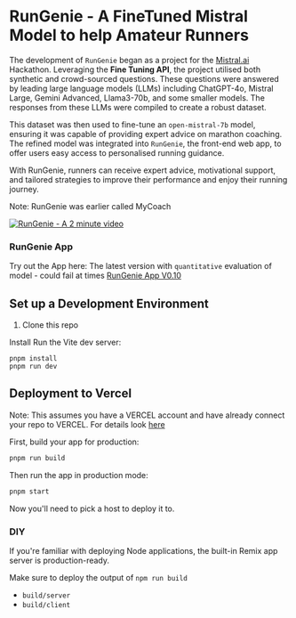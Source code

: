 # RunGenie - A FineTuned Mistral Model to help Amateur Runners

The development of `RunGenie` began as a project for the [Mistral.ai](https://mistral.ai/) Hackathon. Leveraging the **Fine Tuning API**, the project utilised both synthetic and crowd-sourced questions. These questions were answered by leading large language models (LLMs) including ChatGPT-4o, Mistral Large, Gemini Advanced, Llama3-70b, and some smaller models. The responses from these LLMs were compiled to create a robust dataset.

This dataset was then used to fine-tune an `open-mistral-7b` model, ensuring it was capable of providing expert advice on marathon coaching. The refined model was integrated into `RunGenie`, the front-end web app, to offer users easy access to personalised running guidance.

With RunGenie, runners can receive expert advice, motivational support, and tailored strategies to improve their performance and enjoy their running journey.

Note: RunGenie was earlier called MyCoach

[![RunGenie - A 2 minute video](https://img.youtube.com/vi/m-BHibMZJ5M.jpg)](https://www.youtube.com/watch?v=m-BHibMZJ5M)

### RunGenie App

Try out the App here:
The latest version with `quantitative` evaluation of model - could fail at times
[RunGenie App V0.10](https://mistral-ft.vercel.app/)

## Set up a Development Environment

1. Clone this repo

Install Run the Vite dev server:

```shellscript
pnpm install
pnpm run dev
```

## Deployment to Vercel

Note: This assumes you have a VERCEL account and have already connect your repo to VERCEL.
For details look [here](https://vercel.com/docs/deployments/git)

First, build your app for production:

```sh
pnpm run build
```

Then run the app in production mode:

```sh
pnpm start
```

Now you'll need to pick a host to deploy it to.

### DIY

If you're familiar with deploying Node applications, the built-in Remix app server is production-ready.

Make sure to deploy the output of `npm run build`

- `build/server`
- `build/client`

